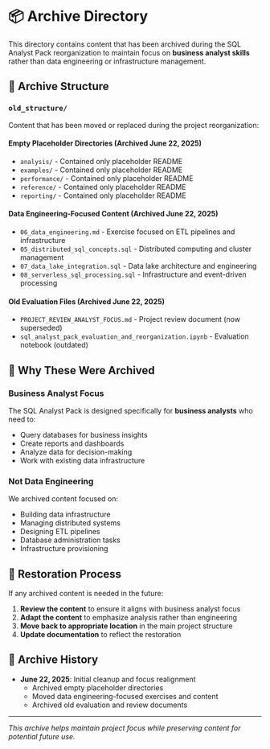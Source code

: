 # 📦 Archive Directory

This directory contains content that has been archived during the SQL Analyst Pack reorganization to maintain focus on **business analyst skills** rather than data engineering or infrastructure management.

## 📁 Archive Structure

### `old_structure/`

Content that has been moved or replaced during the project reorganization:

#### **Empty Placeholder Directories (Archived June 22, 2025)**

- `analysis/` - Contained only placeholder README
- `examples/` - Contained only placeholder README
- `performance/` - Contained only placeholder README
- `reference/` - Contained only placeholder README
- `reporting/` - Contained only placeholder README

#### **Data Engineering-Focused Content (Archived June 22, 2025)**

- `06_data_engineering.md` - Exercise focused on ETL pipelines and infrastructure
- `05_distributed_sql_concepts.sql` - Distributed computing and cluster management
- `07_data_lake_integration.sql` - Data lake architecture and engineering
- `08_serverless_sql_processing.sql` - Infrastructure and event-driven processing

#### **Old Evaluation Files (Archived June 22, 2025)**

- `PROJECT_REVIEW_ANALYST_FOCUS.md` - Project review document (now superseded)
- `sql_analyst_pack_evaluation_and_reorganization.ipynb` - Evaluation notebook (outdated)

## 🎯 Why These Were Archived

### Business Analyst Focus

The SQL Analyst Pack is designed specifically for **business analysts** who need to:

- Query databases for business insights
- Create reports and dashboards
- Analyze data for decision-making
- Work with existing data infrastructure

### Not Data Engineering

We archived content focused on:

- Building data infrastructure
- Managing distributed systems
- Designing ETL pipelines
- Database administration tasks
- Infrastructure provisioning

## 🔄 Restoration Process

If any archived content is needed in the future:

1. **Review the content** to ensure it aligns with business analyst focus
2. **Adapt the content** to emphasize analysis rather than engineering
3. **Move back to appropriate location** in the main project structure
4. **Update documentation** to reflect the restoration

## 📝 Archive History

- **June 22, 2025**: Initial cleanup and focus realignment
  - Archived empty placeholder directories
  - Moved data engineering-focused exercises and content
  - Archived old evaluation and review documents

---

*This archive helps maintain project focus while preserving content for potential future use.*
